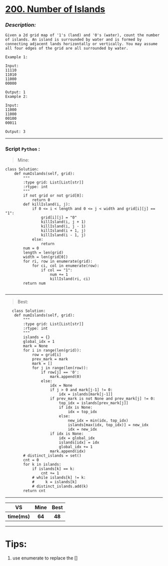 
#  **[200. Number of Islands]( https://leetcode.com/problems/number-of-islands/description/ )**

### *Description:*
    Given a 2d grid map of '1's (land) and '0's (water), count the number of islands. An island is surrounded by water and is formed by connecting adjacent lands horizontally or vertically. You may assume all four edges of the grid are all surrounded by water.

    Example 1:

    Input:
    11110
    11010
    11000
    00000

    Output: 1
    Example 2:

    Input:
    11000
    11000
    00100
    00011

    Output: 3

---


### Script `Python` :

> Mine:
```
class Solution:
    def numIslands(self, grid):
        """
        :type grid: List[List[str]]
        :rtype: int
        """
        if not grid or not grid[0]:
            return 0
        def killIsland(i, j):
            if 0 <= i < length and 0 <= j < width and grid[i][j] == "1":
                grid[i][j] = "0"
                killIsland(i, j + 1)
                killIsland(i, j - 1)
                killIsland(i + 1, j)
                killIsland(i - 1, j)
            else:
                return 
        num = 0
        length = len(grid)
        width = len(grid[0])
        for ri, row in enumerate(grid):
            for ci, col in enumerate(row):
                if col == "1":
                    num += 1
                    killIsland(ri, ci)
        return num
        
```
___

                        
> Best:
```
   class Solution:
    def numIslands(self, grid):
        """
        :type grid: List[List[str]]
        :rtype: int
        """
        islands = {}
        global_idx = 1
        mark = None
        for i in range(len(grid)):
            row = grid[i]
            prev_mark = mark
            mark = []
            for j in range(len(row)):
                if row[j] == '0':
                    mark.append(0)
                else:
                    idx = None
                    if j > 0 and mark[j-1] != 0:
                        idx = islands[mark[j-1]]
                    if prev_mark is not None and prev_mark[j] != 0:
                        top_idx = islands[prev_mark[j]]
                        if idx is None:
                            idx = top_idx
                        else:
                            new_idx = min(idx, top_idx)
                            islands[max(idx, top_idx)] = new_idx
                            idx = new_idx
                    if idx is None:
                        idx = global_idx
                        islands[idx] = idx
                        global_idx += 1
                    mark.append(idx)
        # distinct_islands = set()
        cnt = 0
        for k in islands:
            if islands[k] == k:
                cnt += 1
            # while islands[k] != k:
            #     k = islands[k]
            # distinct_islands.add(k)
        return cnt  
```
___
 

<table>
  <tr>
    <th>VS</th>
    <th>Mine</th>
    <th>Best</th>
  </tr>
    <tr>
    <th>time(ms)</th>
    <th>64</th>
    <th>48</th>
<table>

___

# Tips:
1. use enumerate to replace the [] 




        
